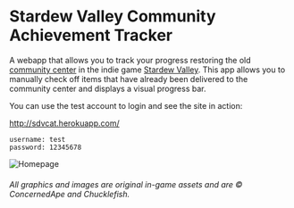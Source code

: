 # Stardew Valley Community Achievement Tracker

A webapp that allows you to track your progress restoring the old [community center](https://stardewvalleywiki.com/Community_Center) in the indie game [Stardew Valley](https://stardewvalley.net/). This app allows you to manually check off items that have already been delivered to the community center and displays a visual progress bar.

You can use the test account to login and see the site in action:

http://sdvcat.herokuapp.com/

```
username: test
password: 12345678
```

![Homepage](https://i.imgur.com/S9Bc8mV.png)

###### All graphics and images are original in-game assets and are &copy; ConcernedApe and Chucklefish. 
